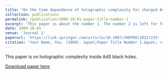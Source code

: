 ```yaml
---
title: "On the time dependence of holographic complexity for charged AdS black holes with scalar hair"
collection: publications
permalink: /publication/2009-10-01-paper-title-number-1
excerpt: 'This paper is about the number 1. The number 2 is left for future work.'
date: 2009-10-01
venue: 'Journal 1'
paperurl: 'https://link.springer.com/article/10.1007/JHEP08(2022)235'
citation: 'Your Name, You. (2009). &quot;Paper Title Number 1.&quot; <i>Journal 1</i>. 1(1).'
---
```

This paper is on holographic complexity inside AdS black holes. 

[Download paper here](http://academicpages.github.io/files/paper1.pdf)

